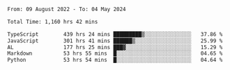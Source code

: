 
<!--START_SECTION:waka-->

```txt
From: 09 August 2022 - To: 04 May 2024

Total Time: 1,160 hrs 42 mins

TypeScript        439 hrs 24 mins █████████▒░░░░░░░░░░░░░░░   37.86 %
JavaScript        301 hrs 41 mins ██████▒░░░░░░░░░░░░░░░░░░   25.99 %
AL                177 hrs 25 mins ███▓░░░░░░░░░░░░░░░░░░░░░   15.29 %
Markdown          53 hrs 55 mins  █░░░░░░░░░░░░░░░░░░░░░░░░   04.65 %
Python            53 hrs 54 mins  █░░░░░░░░░░░░░░░░░░░░░░░░   04.64 %
```

<!--END_SECTION:waka-->











